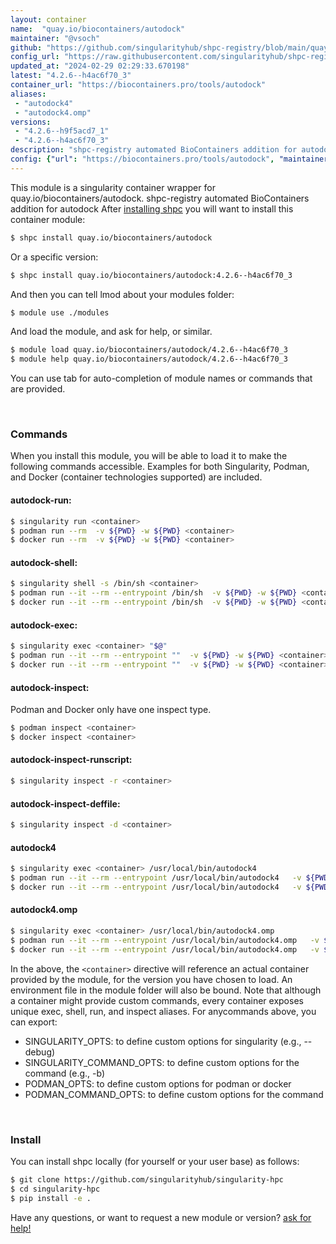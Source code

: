 ```yaml
---
layout: container
name:  "quay.io/biocontainers/autodock"
maintainer: "@vsoch"
github: "https://github.com/singularityhub/shpc-registry/blob/main/quay.io/biocontainers/autodock/container.yaml"
config_url: "https://raw.githubusercontent.com/singularityhub/shpc-registry/main/quay.io/biocontainers/autodock/container.yaml"
updated_at: "2024-02-29 02:29:33.670198"
latest: "4.2.6--h4ac6f70_3"
container_url: "https://biocontainers.pro/tools/autodock"
aliases:
 - "autodock4"
 - "autodock4.omp"
versions:
 - "4.2.6--h9f5acd7_1"
 - "4.2.6--h4ac6f70_3"
description: "shpc-registry automated BioContainers addition for autodock"
config: {"url": "https://biocontainers.pro/tools/autodock", "maintainer": "@vsoch", "description": "shpc-registry automated BioContainers addition for autodock", "latest": {"4.2.6--h4ac6f70_3": "sha256:944207a5e88587c5abfa6de54a67a3d4fcc2f2e9b15fc717ebd055b3cba21ed6"}, "tags": {"4.2.6--h9f5acd7_1": "sha256:7e885b64621b5c311b10889785143e580a323ca0281ca515c7c5c8ba475e8399", "4.2.6--h4ac6f70_3": "sha256:944207a5e88587c5abfa6de54a67a3d4fcc2f2e9b15fc717ebd055b3cba21ed6"}, "docker": "quay.io/biocontainers/autodock", "aliases": {"autodock4": "/usr/local/bin/autodock4", "autodock4.omp": "/usr/local/bin/autodock4.omp"}}
---
```


This module is a singularity container wrapper for quay.io/biocontainers/autodock.
shpc-registry automated BioContainers addition for autodock
After [installing shpc](#install) you will want to install this container module:


```bash
$ shpc install quay.io/biocontainers/autodock
```

Or a specific version:

```bash
$ shpc install quay.io/biocontainers/autodock:4.2.6--h4ac6f70_3
```

And then you can tell lmod about your modules folder:

```bash
$ module use ./modules
```

And load the module, and ask for help, or similar.

```bash
$ module load quay.io/biocontainers/autodock/4.2.6--h4ac6f70_3
$ module help quay.io/biocontainers/autodock/4.2.6--h4ac6f70_3
```

You can use tab for auto-completion of module names or commands that are provided.

<br>

### Commands

When you install this module, you will be able to load it to make the following commands accessible.
Examples for both Singularity, Podman, and Docker (container technologies supported) are included.

#### autodock-run:

```bash
$ singularity run <container>
$ podman run --rm  -v ${PWD} -w ${PWD} <container>
$ docker run --rm  -v ${PWD} -w ${PWD} <container>
```

#### autodock-shell:

```bash
$ singularity shell -s /bin/sh <container>
$ podman run --it --rm --entrypoint /bin/sh  -v ${PWD} -w ${PWD} <container>
$ docker run --it --rm --entrypoint /bin/sh  -v ${PWD} -w ${PWD} <container>
```

#### autodock-exec:

```bash
$ singularity exec <container> "$@"
$ podman run --it --rm --entrypoint ""  -v ${PWD} -w ${PWD} <container> "$@"
$ docker run --it --rm --entrypoint ""  -v ${PWD} -w ${PWD} <container> "$@"
```

#### autodock-inspect:

Podman and Docker only have one inspect type.

```bash
$ podman inspect <container>
$ docker inspect <container>
```

#### autodock-inspect-runscript:

```bash
$ singularity inspect -r <container>
```

#### autodock-inspect-deffile:

```bash
$ singularity inspect -d <container>
```


#### autodock4

```bash
$ singularity exec <container> /usr/local/bin/autodock4
$ podman run --it --rm --entrypoint /usr/local/bin/autodock4   -v ${PWD} -w ${PWD} <container> -c " $@"
$ docker run --it --rm --entrypoint /usr/local/bin/autodock4   -v ${PWD} -w ${PWD} <container> -c " $@"
```


#### autodock4.omp

```bash
$ singularity exec <container> /usr/local/bin/autodock4.omp
$ podman run --it --rm --entrypoint /usr/local/bin/autodock4.omp   -v ${PWD} -w ${PWD} <container> -c " $@"
$ docker run --it --rm --entrypoint /usr/local/bin/autodock4.omp   -v ${PWD} -w ${PWD} <container> -c " $@"
```



In the above, the `<container>` directive will reference an actual container provided
by the module, for the version you have chosen to load. An environment file in the
module folder will also be bound. Note that although a container
might provide custom commands, every container exposes unique exec, shell, run, and
inspect aliases. For anycommands above, you can export:

 - SINGULARITY_OPTS: to define custom options for singularity (e.g., --debug)
 - SINGULARITY_COMMAND_OPTS: to define custom options for the command (e.g., -b)
 - PODMAN_OPTS: to define custom options for podman or docker
 - PODMAN_COMMAND_OPTS: to define custom options for the command

<br>

### Install

You can install shpc locally (for yourself or your user base) as follows:

```bash
$ git clone https://github.com/singularityhub/singularity-hpc
$ cd singularity-hpc
$ pip install -e .
```

Have any questions, or want to request a new module or version? [ask for help!](https://github.com/singularityhub/singularity-hpc/issues)